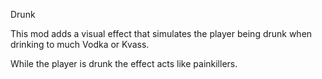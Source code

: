 Drunk

This mod adds a visual effect that simulates the player being drunk when drinking to much Vodka or Kvass.

While the player is drunk the effect acts like painkillers.